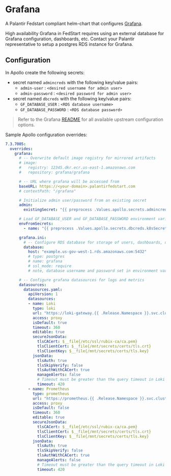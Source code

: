# Grafana

A Palantir Fedstart compliant helm-chart that configures [Grafana](https://github.com/grafana/grafana).

High availability Grafana in FedStart requires using an external database for Grafana configuration, dashboards, etc.  Contact your Palantir representative to setup a postgres RDS instance for Grafana.

## Configuration

In Apollo create the following secrets:

- secret named `admincreds` with the following key/value pairs:
  - `admin-user` : `<desired username for admin user>`
  - `admin-password` : `<desired password for admin user>`
- secret named `dbcreds` with the following key/value pairs:
  - `GF_DATABASE_USER` : `<RDS database username>`
  - `GF_DATABASE_PASSWORD` : `<RDS database password>`

> Refer to the Grafana [README](https://github.com/grafana/helm-charts/tree/main/charts/grafana#configuration) for all available upstream configuration options.

Sample Apollo configuration overrides:

```yaml
7.3.7005:
  overrides:
    grafana:
      # -- Overwrite default image registry for mirrored artifacts
      # image:
      #   registry: 12345.dkr.ecr.us-east-1.amazonaws.com
      #   repository: grafana/grafana

      # -- URL where grafana will be accessed from
      baseURL: https://<your-domain>.palantirfedstart.com
      # contextPath: "/grafana"

      # Initialize admin user/password from an existing secret
      admin:
        existingSecret: "{{ preprocess .Values.apollo.secrets.admincreds.k8sSecretName }}"

      # Load GF_DATABASE_USER and GF_DATABASE_PASSWORD environment variables from secret
      envFromSecrets:
        - name: "{{ preprocess .Values.apollo.secrets.dbcreds.k8sSecretName }}"

      grafana.ini:
        # -- Configure RDS database for storage of users, dashboards, datasources, etc.
        database:
          host: "example.us-gov-west-1.rds.amazonaws.com:5432"
          # type: postgres
          # name: grafana
          # ssl_mode: require
          # note, database username and password set in environment variables set by secret

      # -- Configure grafana datasources for logs and metrics
      datasources:
        datasources.yaml:
          apiVersion: 1
          datasources:
          - name: Loki
            type: loki
            url: "https://loki-gateway.{{ .Release.Namespace }}.svc.cluster.local:443"
            access: proxy
            isDefault: true
            timeout: 360
            editable: true
            secureJsonData:
              tlsCACert: $__file{/etc/ssl/rubix-ca/ca.pem}
              tlsClientCert: $__file{/mnt/secrets/certs/tls.crt}
              tlsClientKey: $__file{/mnt/secrets/certs/tls.key}
            jsonData:
              tlsAuth: true
              tlsSkipVerify: false
              tlsAuthWithCACert: true
              manageAlerts: false
              # Timeout must be greater than the query timeout in Loki
              timeout: 420
          - name: Prometheus
            type: prometheus
            url: "https://prometheus.{{ .Release.Namespace }}.svc.cluster.local:80"
            access: proxy
            isDefault: false
            timeout: 360
            editable: true
            secureJsonData:
              tlsCACert: $__file{/etc/ssl/rubix-ca/ca.pem}
              tlsClientCert: $__file{/mnt/secrets/certs/tls.crt}
              tlsClientKey: $__file{/mnt/secrets/certs/tls.key}
            jsonData:
              tlsAuth: true
              tlsSkipVerify: false
              tlsAuthWithCACert: true
              manageAlerts: false
              # Timeout must be greater than the query timeout in Loki
              timeout: 420
```
